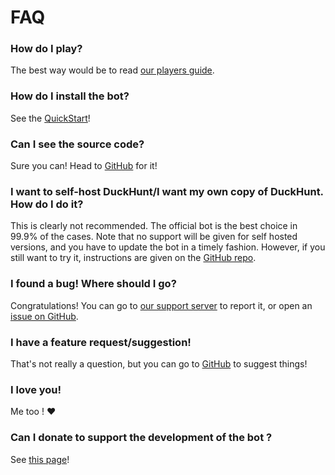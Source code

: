 # FAQ

### How do I play?

The best way would be to read [our players guide](players-quickstart.md).

### How do I install the bot?

See the [QuickStart](../bot-administration/admin-quickstart.md)!

### Can I see the source code?

Sure you can! Head to [GitHub](https://github.com/DuckHunt-discord/DHV3/issues) for it!

### I want to self-host DuckHunt/I want my own copy of DuckHunt. How do I do it?

This is clearly not recommended. The official bot is the best choice in 99.9% of the cases. Note that no support will be given for self hosted versions, and you have to update the bot in a timely fashion. However, if you still want to try it, instructions are given on the [GitHub repo](https://github.com/DuckHunt-discord/DHV3/issues).

### I found a bug! Where should I go?

Congratulations! You can go to [our support server](https://discordapp.com/invite/2BksEkV) to report it, or open an [issue on GitHub](https://github.com/DuckHunt-discord/DHV3/issues).

### I have a feature request/suggestion!

That's not really a question, but you can go to [GitHub](https://github.com/DuckHunt-discord/DHV3/issues) to suggest things!

### I love you!

Me too ! ❤️

### Can I donate to support the development of the bot ?

See [this page](how-to-contribute-to-the-bot.md)!

